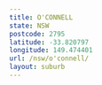 ```yaml
---
title: O'CONNELL
state: NSW
postcode: 2795
latitude: -33.820797
longitude: 149.474401
url: /nsw/o'connell/
layout: suburb
---
```

